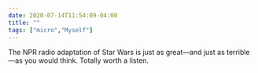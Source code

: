 ```yaml
---
date: 2020-07-14T11:54:09-04:00
title: ""
tags: ["micro","Myself"]
---
```

The NPR radio adaptation of Star Wars is just as great—and just as terrible—as you would think. Totally worth a listen.
